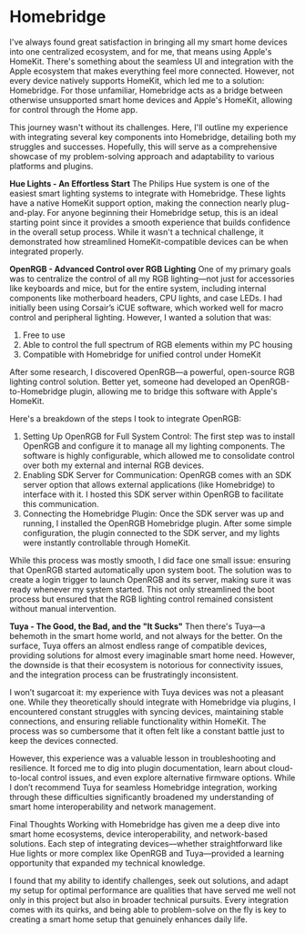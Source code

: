 # Homebridge
I've always found great satisfaction in bringing all my smart home devices into one centralized ecosystem, and for me, that means using Apple's HomeKit. There's something about the seamless UI and integration with the Apple ecosystem that makes everything feel more connected. However, not every device natively supports HomeKit, which led me to a solution: Homebridge. For those unfamiliar, Homebridge acts as a bridge between otherwise unsupported smart home devices and Apple's HomeKit, allowing for control through the Home app.

This journey wasn't without its challenges. Here, I'll outline my experience with integrating several key components into Homebridge, detailing both my struggles and successes. Hopefully, this will serve as a comprehensive showcase of my problem-solving approach and adaptability to various platforms and plugins.

**Hue Lights - An Effortless Start**
The Philips Hue system is one of the easiest smart lighting systems to integrate with Homebridge. These lights have a native HomeKit support option, making the connection nearly plug-and-play. For anyone beginning their Homebridge setup, this is an ideal starting point since it provides a smooth experience that builds confidence in the overall setup process. While it wasn't a technical challenge, it demonstrated how streamlined HomeKit-compatible devices can be when integrated properly.

**OpenRGB - Advanced Control over RGB Lighting**
One of my primary goals was to centralize the control of all my RGB lighting—not just for accessories like keyboards and mice, but for the entire system, including internal components like motherboard headers, CPU lights, and case LEDs. I had initially been using Corsair’s iCUE software, which worked well for macro control and peripheral lighting. However, I wanted a solution that was:

  1. Free to use
  2. Able to control the full spectrum of RGB elements within my PC housing
  3. Compatible with Homebridge for unified control under HomeKit

After some research, I discovered OpenRGB—a powerful, open-source RGB lighting control solution. Better yet, someone had developed an OpenRGB-to-Homebridge plugin, allowing me to bridge this software with Apple's HomeKit.

Here's a breakdown of the steps I took to integrate OpenRGB:

1. Setting Up OpenRGB for Full System Control: The first step was to install OpenRGB and configure it to manage all my lighting components. The software is highly configurable, which allowed me to consolidate control over both my external and internal RGB devices.
2. Enabling SDK Server for Communication: OpenRGB comes with an SDK server option that allows external applications (like Homebridge) to interface with it. I hosted this SDK server within OpenRGB to facilitate this communication.
3. Connecting the Homebridge Plugin: Once the SDK server was up and running, I installed the OpenRGB Homebridge plugin. After some simple configuration, the plugin connected to the SDK server, and my lights were instantly controllable through HomeKit.

While this process was mostly smooth, I did face one small issue: ensuring that OpenRGB started automatically upon system boot. The solution was to create a login trigger to launch OpenRGB and its server, making sure it was ready whenever my system started. This not only streamlined the boot process but ensured that the RGB lighting control remained consistent without manual intervention.

**Tuya - The Good, the Bad, and the "It Sucks"**
Then there's Tuya—a behemoth in the smart home world, and not always for the better. On the surface, Tuya offers an almost endless range of compatible devices, providing solutions for almost every imaginable smart home need. However, the downside is that their ecosystem is notorious for connectivity issues, and the integration process can be frustratingly inconsistent.

I won’t sugarcoat it: my experience with Tuya devices was not a pleasant one. While they theoretically should integrate with Homebridge via plugins, I encountered constant struggles with syncing devices, maintaining stable connections, and ensuring reliable functionality within HomeKit. The process was so cumbersome that it often felt like a constant battle just to keep the devices connected.

However, this experience was a valuable lesson in troubleshooting and resilience. It forced me to dig into plugin documentation, learn about cloud-to-local control issues, and even explore alternative firmware options. While I don’t recommend Tuya for seamless Homebridge integration, working through these difficulties significantly broadened my understanding of smart home interoperability and network management.

Final Thoughts
Working with Homebridge has given me a deep dive into smart home ecosystems, device interoperability, and network-based solutions. Each step of integrating devices—whether straightforward like Hue lights or more complex like OpenRGB and Tuya—provided a learning opportunity that expanded my technical knowledge.

I found that my ability to identify challenges, seek out solutions, and adapt my setup for optimal performance are qualities that have served me well not only in this project but also in broader technical pursuits. Every integration comes with its quirks, and being able to problem-solve on the fly is key to creating a smart home setup that genuinely enhances daily life.
